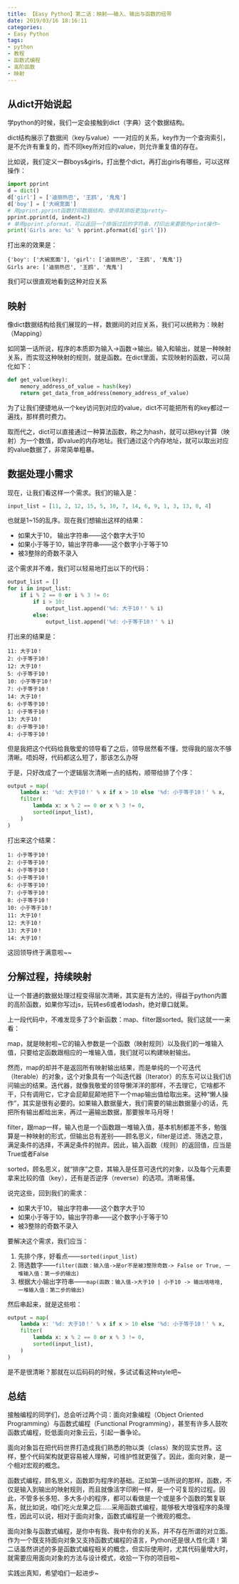 ```yaml
---
title: 【Easy Python】第二话：映射——输入、输出与函数的纽带
date: 2019/03/16 18:16:11
categories:
- Easy Python
tags:
- python
- 教程
- 函数式编程
- 高阶函数
- 映射
---
```


## 从dict开始说起

学python的时候，我们一定会接触到dict（字典）这个数据结构。

dict结构展示了数据间（key与value）一一对应的关系，key作为一个查询索引，是不允许有重复的，而不同key所对应的value，则允许重复值的存在。

比如说，我们定义一群boys&girls，打出整个dict，再打出girls有哪些，可以这样操作：

```python
import pprint
d = dict()
d['girl'] = ['迪丽热巴', '王鸥', '鬼鬼']
d['boy'] = ['大碗宽面']
# 用pprint.pprint函数打印数据结构，使得其排版更加pretty~
pprint.pprint(d, indent=2)
# 单用pprint.pformat，可以返回一个排版过后的字符串，打印出来要额外print操作~
print('Girls are: %s' % pprint.pformat(d['girl']))
```

打出来的效果是：

```plain
{'boy': ['大碗宽面'], 'girl': ['迪丽热巴', '王鸥', '鬼鬼']}
Girls are: ['迪丽热巴', '王鸥', '鬼鬼']
```

我们可以很直观地看到这种对应关系

## 映射

像dict数据结构给我们展现的一样，数据间的对应关系，我们可以统称为：映射（Mapping）

如同第一话所说，程序的本质即为输入->函数->输出。输入和输出，就是一种映射关系，而实现这种映射的规则，就是函数。在dict里面，实现映射的函数，可以简化如下：

<!-- more -->

```python
def get_value(key):
    memory_address_of_value = hash(key)
    return get_data_from_address(memory_address_of_value)
```

为了让我们便捷地从一个key访问到对应的value，dict不可能把所有的key都过一遍找，那样费时费力。

取而代之，dict可以直接通过一种算法函数，称之为hash，就可以把key计算（映射）为一个数值，即value的内存地址。我们通过这个内存地址，就可以取出对应的value数据了，非常简单粗暴。

## 数据处理小需求

现在，让我们看这样一个需求。我们的输入是：

```python
input_list = [11, 2, 12, 15, 5, 10, 7, 14, 6, 9, 1, 3, 13, 8, 4]
```

也就是1~15的乱序。现在我们想输出这样的结果：

- 如果大于10， 输出字符串——这个数字大于10
- 如果小于等于10，输出字符串——这个数字小于等于10
- 被3整除的奇数不录入

这个需求并不难，我们可以轻易地打出以下的代码：

```python
output_list = []
for i in input_list:
    if i % 2 == 0 or i % 3 != 0:
        if i > 10:
            output_list.append('%d: 大于10！' % i)
        else:
            output_list.append('%d: 小于等于10！' % i)
```

打出来的结果是：

```plain
11: 大于10！
2: 小于等于10！
12: 大于10！
5: 小于等于10！
10: 小于等于10！
7: 小于等于10！
14: 大于10！
6: 小于等于10！
1: 小于等于10！
13: 大于10！
8: 小于等于10！
4: 小于等于10！
```

但是我把这个代码给我敬爱的领导看了之后，领导居然看不懂，觉得我的层次不够清晰。唔妈呀，代码都这么短了，那该怎么办呀

于是，只好改成了一个逻辑层次清晰一点的结构，顺带给排了个序：

```python
output = map(
    lambda x: '%d: 大于10！' % x if x > 10 else '%d: 小于等于10！' % x,
    filter(
        lambda x: x % 2 == 0 or x % 3 != 0,
        sorted(input_list),
    )
)
```

打出来这个结果：

```plain
1: 小于等于10！
2: 小于等于10！
4: 小于等于10！
5: 小于等于10！
6: 小于等于10！
7: 小于等于10！
8: 小于等于10！
10: 小于等于10！
11: 大于10！
12: 大于10！
13: 大于10！
14: 大于10！
```

这回领导终于满意啦~~

## 分解过程，持续映射

让一个普通的数据处理过程变得层次清晰，其实是有方法的，得益于python内置的高阶函数，如果你写过js，玩转es6或者lodash，绝对章口就莱。

上一段代码中，不难发现多了3个新函数：map、filter跟sorted。我们这就一一来看：

map，就是映射啦~它的输入参数是一个函数（映射规则）以及我们的一堆输入值，只要给定函数跟相应的一堆输入值，我们就可以构建映射输出。

然而，map的却并不是返回所有映射输出结果，而是单纯的一个可迭代（Iterable）的对象，这个对象具有一个叫迭代器（Iterator）的东东可以让我们访问输出的结果。迭代器，就像我敬爱的领导懒洋洋的那样，不去理它，它啥都不干，只有调用它，它才会屁颠屁颠地把下一个map输出值给取出来。这种“懒人操作”，其实是很有必要的。如果输入数据量大，我们需要的输出数据量小的话，先把所有输出都给出来，再过一遍输出数据，那要猴年马月呀！

filter，跟map一样，输入也是一个函数跟一堆输入值，基本机制都差不多，勉强算是一种映射的形式，但输出总有差别——顾名思义，filter是过滤、筛选之意，满足条件的选择，不满足条件的抛弃。因此，输入函数（规则）的返回值，应当是True或者False

sorted，顾名思义，就“排序”之意，其输入是任意可迭代的对象，以及每个元素要拿来比较的值（key），还有是否逆序（reverse）的选项。清晰易懂。

说完这些，回到我们的需求：

- 如果大于10， 输出字符串——这个数字大于10
- 如果小于等于10，输出字符串——这个数字小于等于10
- 被3整除的奇数不录入

要解决这个需求，我们应当：

1. 先排个序，好看点——`sorted(input_list)`
2. 筛选数字——`filter(函数：输入值->是or不是被3整除奇数-> False or True, 一堆输入值：第一步的输出)`
3. 根据大小输出字符串——`map(函数：输入值->大于10 | 小于10 -> 输出啥啥啥, 一堆输入值：第二步的输出)`

然后串起来，就是这些啦：

```python
output = map(
    lambda x: '%d: 大于10！' % x if x > 10 else '%d: 小于等于10！' % x,
    filter(
        lambda x: x % 2 == 0 or x % 3 != 0,
        sorted(input_list),
    )
)
```

是不是很清晰？那就在以后码码的时候，多试试看这种style吧~

## 总结

接触编程的同学们，总会听过两个词：面向对象编程（Object Oriented Programming）与函数式编程（Functional Programming），甚至有许多人鼓吹函数式编程，贬低面向对象云云，引起一番争论。

面向对象旨在把代码世界打造成我们熟悉的物以类（class）聚的现实世界。这样，整个代码架构就更容易被人理解，可维护性就更强了。因此，面向对象，是一个相对宏观的概念。

函数式编程，顾名思义，函数即为程序的基础。正如第一话所说的那样，函数，不仅是输入到输出的映射规则，而且就像活字印刷一样，是一个可复现的过程。因此，不管多长多短、多大多小的程序，都可以看做是一个或是多个函数的繁复联系，就比如说，咱们吃火龙果之后......采用函数式编程，能够极大增强程序的条理性，因此可以说，相对于面向对象，函数式编程是一个微观的概念。

面向对象与函数式编程，是你中有我、我中有你的关系，并不存在所谓的对立面。作为一个既支持面向对象又支持函数式编程的语言，Python还是很人性化滴！第二话虽然讲述的多是函数式编程相关的概念，但实际使用时，尤其代码量增大时，就需要应用面向对象的方法与设计模式，收拾一下你的项目啦~

实践出真知，希望咱们一起进步~
